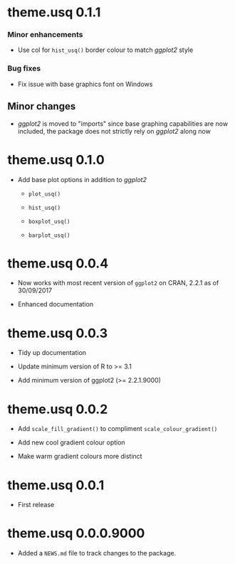 # theme.usq 0.1.1

### Minor enhancements

* Use col for `hist_usq()` border colour to match _ggplot2_ style

### Bug fixes

* Fix issue with base graphics font on Windows

## Minor changes

* _ggplot2_ is moved to "imports" since base graphing capabilities are now
included, the package does not strictly rely on _ggplot2_ along now

# theme.usq 0.1.0

* Add base plot options in addition to _ggplot2_
  
  * `plot_usq()`
  
  * `hist_usq()`
  
  * `boxplot_usq()`
  
  * `barplot_usq()`
  

# theme.usq 0.0.4

* Now works with most recent version of `ggplot2` on CRAN, 2.2.1 as of
30/09/2017

* Enhanced documentation

# theme.usq 0.0.3

* Tidy up documentation

* Update minimum version of R to >= 3.1

* Add minimum version of ggplot2  (>= 2.2.1.9000) 

# theme.usq 0.0.2

* Add `scale_fill_gradient()` to compliment `scale_colour_gradient()`

* Add new cool gradient colour option

* Make warm gradient colours more distinct

# theme.usq 0.0.1

* First release

# theme.usq 0.0.0.9000

* Added a `NEWS.md` file to track changes to the package.
